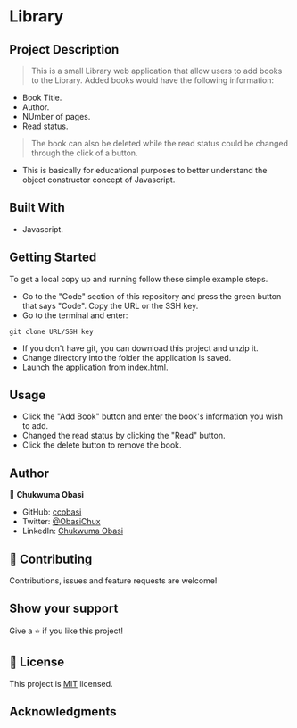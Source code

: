 # Library

## Project Description
> This is a small Library web application that allow users to add books to the Library. Added books would have the following information:
- Book Title.
- Author.
- NUmber of pages.
- Read status.
> The book can also be deleted while the read status could be changed through the click of a button.
- This is basically for educational purposes to better understand the object constructor concept of Javascript.


## Built With
- Javascript.


## Getting Started

To get a local copy up and running follow these simple example steps.

- Go to the "Code" section of this repository and press the green button that says "Code". Copy the URL or the SSH key.
- Go to the terminal and enter:
```
git clone URL/SSH key
```
- If you don't have git, you can download this project and unzip it.
- Change directory into the folder the application is saved.
- Launch the application from index.html.

## Usage
- Click the "Add Book" button and enter the book's information you wish to add.
- Changed the read status by clicking the "Read" button.
- Click the delete button to remove the book.



## Author


👤 **Chukwuma Obasi**

- GitHub: [ccobasi](https://github.com/ccobasi)
- Twitter: [@ObasiChux](https://twitter.com/ObasiChux)
- LinkedIn: [Chukwuma Obasi](https://www.linkedin.com/in/chukwuma-obasi/)
 

## 🤝 Contributing

Contributions, issues and feature requests are welcome!


## Show your support

Give a ⭐️ if you like this project!


## 📝 License

This project is [MIT](LICENSE) licensed.

## Acknowledgments
